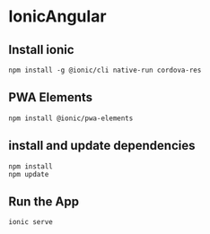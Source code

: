# IonicAngular

## Install ionic

    npm install -g @ionic/cli native-run cordova-res

## PWA Elements

    npm install @ionic/pwa-elements

## install and update dependencies

    npm install
    npm update

## Run the App

    ionic serve
